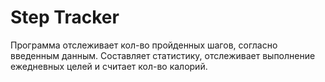 # Step Tracker
Программа отслеживает кол-во пройденных шагов, согласно введенным данным. Составляет статистику, отслеживает выполнение ежедневных целей и считает кол-во калорий.
